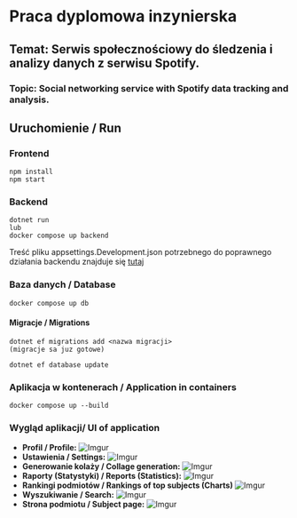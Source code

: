 # Praca dyplomowa inzynierska
## Temat: Serwis społecznościowy do śledzenia i analizy danych z serwisu Spotify.
### Topic: Social networking service with Spotify data tracking and analysis.
## Uruchomienie / Run

### Frontend
```
npm install
npm start
```

### Backend
```
dotnet run
lub
docker compose up backend
```
Treść pliku appsettings.Development.json potrzebnego do poprawnego działania backendu znajduje się [tutaj](https://pastebin.com/N8xQYHQA)

### Baza danych / Database
```
docker compose up db
```
#### Migracje / Migrations
```
dotnet ef migrations add <nazwa migracji>
(migracje sa juz gotowe)

dotnet ef database update
```

### Aplikacja w kontenerach / Application in containers
```
docker compose up --build
```

### Wygląd aplikacji/ UI of application
- **Profil / Profile:**
![Imgur](https://imgur.com/YtZaAPO.gif)
- **Ustawienia / Settings:**
![Imgur](https://imgur.com/L81MiQQ.gif)
- **Generowanie kolaży / Collage generation:**
![Imgur](https://imgur.com/TNewSU8.gif)
- **Raporty (Statystyki) / Reports (Statistics):**
![Imgur](https://imgur.com/u6puZRr.gif)
- **Rankingi podmiotów / Rankings of top subjects (Charts)**
![Imgur](https://imgur.com/cy19nh8.gif)
- **Wyszukiwanie / Search:**
![Imgur](https://imgur.com/oSlK370.gif)
- **Strona podmiotu / Subject page:**
![Imgur](https://imgur.com/5BcHGvJ.gif)



